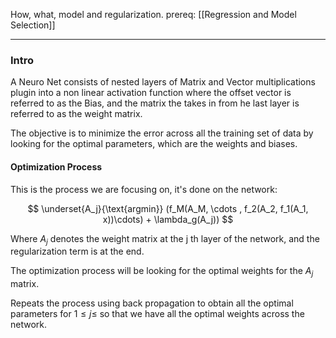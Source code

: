 How, what, model and regularization. 
prereq: [[Regression and Model Selection]]

---

### Intro

A Neuro Net consists of nested layers of Matrix and Vector multiplications plugin into a non linear activation function where the offset vector is referred to as the Bias, and the matrix the takes in from he last layer is referred to as the weight matrix. 

The objective is to minimize the error across all the training set of data by looking for the optimal parameters, which are the weights and biases. 

#### Optimization Process
This is the process we are focusing on, it's done on the network: 

$$
\underset{A_j}{\text{argmin}}
(f_M(A_M, \cdots , f_2(A_2, f_1(A_1, x))\cdots) + \lambda_g(A_j))
$$

Where $A_j$ denotes the weight matrix at the j th layer of the network, and the regularization term is at the end. 

The optimization process will be looking for the optimal weights for the $A_j$ matrix. 

Repeats the process using back propagation to obtain all the optimal parameters for $1 \leq  j \leq$ so that we have all the optimal weights across the network. 